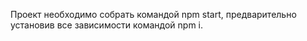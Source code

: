 Проект необходимо собрать командой npm start, предварительно установив все зависимости командой npm i.
